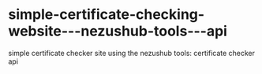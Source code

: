 # simple-certificate-checking-website---nezushub-tools---api
simple certificate checker site using the nezushub tools: certificate checker api 
